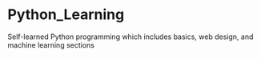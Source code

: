 # Python_Learning
Self-learned Python programming which includes basics, web design, and machine learning sections
